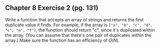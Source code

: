 ## Chapter 8 Exercise 2 (pg. 131)
Write a function that accepts an array of strings and returns the first duplicate value it finds. For example, if the
array is `["a", "b", "c", "d", "c", "e", "f"]`, the function should return "c", since it's duplicated within the array.
(You can assume that there's one pair of duplicates within the array.) Make sure the function has an efficiency of
$O(N)$.